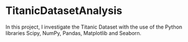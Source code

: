 # TitanicDatasetAnalysis
In this project, I investigate the Titanic Dataset with the use of the Python libraries Scipy, NumPy, Pandas, Matplotlib and Seaborn.
